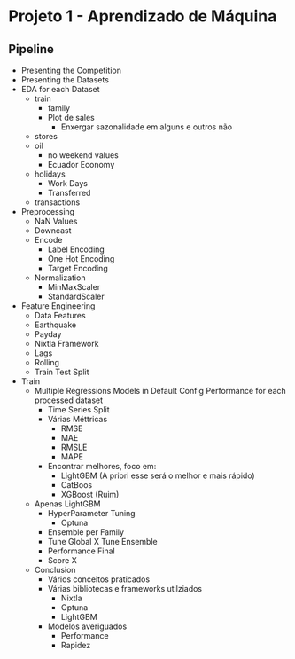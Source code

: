 # Projeto 1 - Aprendizado de Máquina
<!-- 
> Kaggle Dataset Page: https://www.kaggle.com/datasets/adilshamim8/predict-students-dropout-and-academic-success

Possible Datasets:

https://www.kaggle.com/datasets/adilshamim8/predict-students-dropout-and-academic-success/data
https://www.kaggle.com/datasets/adilshamim8/math-students/data
https://www.kaggle.com/datasets/melissamonfared/qs-world-university-rankings-2025
https://www.kaggle.com/datasets/zahidmughal2343/global-cancer-patients-2015-2024
https://www.kaggle.com/datasets/adilshamim8/student-depression-dataset
 -->

## Pipeline

- Presenting the Competition
- Presenting the Datasets
- EDA for each Dataset
  - train
    - family
    - Plot de sales
      - Enxergar sazonalidade em alguns e outros não
  - stores
  - oil
    - no weekend values
    - Ecuador Economy
  - holidays
    - Work Days
    - Transferred
  - transactions
- Preprocessing
  - NaN Values
  - Downcast
  - Encode
    - Label Encoding
    - One Hot Encoding
    - Target Encoding
  - Normalization
    - MinMaxScaler
    - StandardScaler
- Feature Engineering
  - Data Features
  - Earthquake
  - Payday
  - Nixtla Framework
  - Lags
  - Rolling
  - Train Test Split
- Train
  - Multiple Regressions Models in Default Config Performance for each processed dataset
    - Time Series Split
    - Várias Méttricas
      - RMSE
      - MAE
      - RMSLE
      - MAPE
    - Encontrar melhores, foco em:
      - LightGBM (A priori esse será o melhor e mais rápido)
      - CatBoos
      - XGBoost (Ruim)
  - Apenas LightGBM
    - HyperParameter Tuning
      - Optuna
    - Ensemble per Family
    - Tune Global X Tune Ensemble
    - Performance Final
    - Score X    
  - Conclusion
    - Vários conceitos praticados
    - Várias bibliotecas e frameworks utilziados
      - Nixtla
      - Optuna
      - LightGBM
    - Modelos averiguados
      - Performance
      - Rapidez